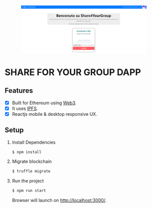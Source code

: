 <p align="center">
<img src="Share4YourGroup.PNG" width="400" title="Share4YourGroupAPP">
</p>


# SHARE FOR YOUR GROUP DAPP


## Features

  - [X] Built for Ethereum using [Web3](https://github.com/ethereum/web3.js/).
  - [X] It uses [IPFS](http://github.com/ipfs).   
  - [X] Reactjs mobile & desktop responsive UX.

## Setup

1. Install Dependencies

    ```sh
    $ npm install
    ```

2. Migrate blockchain 

    ```sh
    $ truffle migrate
    ```
3. Run the project

    ```sh
    $ npm run start
    ```

    Browser will launch on [http://localhost:3000/](http://localhost:3000/).
